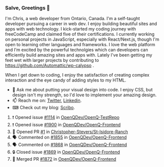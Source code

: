 ### Salve, Greetings 👋

I'm Chris, a web developer from Ontario, Canada. I'm a self-taught developer pursuing a career in web dev. I enjoy building beautiful sites and apps with web technology.
I kick-started my coding journey with freeCodeCamp and claimed five of their certifications.  I currently working on personal projects in JavaScript, especially with React/Next.js, though I'm open to learning other languages and frameworks. I love the web platform and I'm excited by the powerful technolgies which can developers can efficiently build amazing sites and apps with. Lately I've been getting my feet wet with larger projects by contributing to https://github.com/Automattic/wp-calypso .

When I get down to coding, I enjoy the satisfaction of creating complex interaction and the eye candy of adding styles to my HTML. 

- 💬 Ask me about putting your visual design into code. I enjoy CSS, but design isn't my strength, so I'd love to implement your amazing design.
- 📫 Reach me on: [Twitter](https://twitter.com/Christo28120856), [Linkedin](https://www.linkedin.com/in/christopher-stevers-07b9a5204/).
- ⌨ Check out my blog: [Scribo](https://christopherstevers.cf).
<!--
**Christopher-Stevers/Christopher-Stevers** is a ✨ _special_ ✨ repository because its `README.md` (this file) appears on your GitHub profile.

Here are some ideas to get you started:

- 🔭 I’m currently working on ...
- 🌱 I’m currently learning ...
- 👯 I’m looking to collaborate on ...
- 🤔 I’m looking for help with ...
- 😄 Pronouns: ...
- ⚡ Fun fact: ...
-->

<!--START_SECTION:activity-->
1. ❗ Opened issue [#1114](https://github.com/OpenQDev/OpenQ-TestRepo/issues/1114) in [OpenQDev/OpenQ-TestRepo](https://github.com/OpenQDev/OpenQ-TestRepo)
2. ❗ Opened issue [#1900](https://github.com/OpenQDev/OpenQ-Frontend/issues/1900) in [OpenQDev/OpenQ-Frontend](https://github.com/OpenQDev/OpenQ-Frontend)
3. 💪 Opened PR [#1](https://github.com/Christopher-Stevers/St-Isidore-Ranch/pull/1) in [Christopher-Stevers/St-Isidore-Ranch](https://github.com/Christopher-Stevers/St-Isidore-Ranch)
4. 🗣 Commented on [#1855](https://github.com/OpenQDev/OpenQ-Frontend/issues/1855#issuecomment-1535307326) in [OpenQDev/OpenQ-Frontend](https://github.com/OpenQDev/OpenQ-Frontend)
5. 🗣 Commented on [#1868](https://github.com/OpenQDev/OpenQ-Frontend/issues/1868#issuecomment-1535306159) in [OpenQDev/OpenQ-Frontend](https://github.com/OpenQDev/OpenQ-Frontend)
6. 🔒 Closed issue [#1869](https://github.com/OpenQDev/OpenQ-Frontend/issues/1869) in [OpenQDev/OpenQ-Frontend](https://github.com/OpenQDev/OpenQ-Frontend)
7. 🎉 Merged PR [#1872](https://github.com/OpenQDev/OpenQ-Frontend/pull/1872) in [OpenQDev/OpenQ-Frontend](https://github.com/OpenQDev/OpenQ-Frontend)
<!--END_SECTION:activity-->
